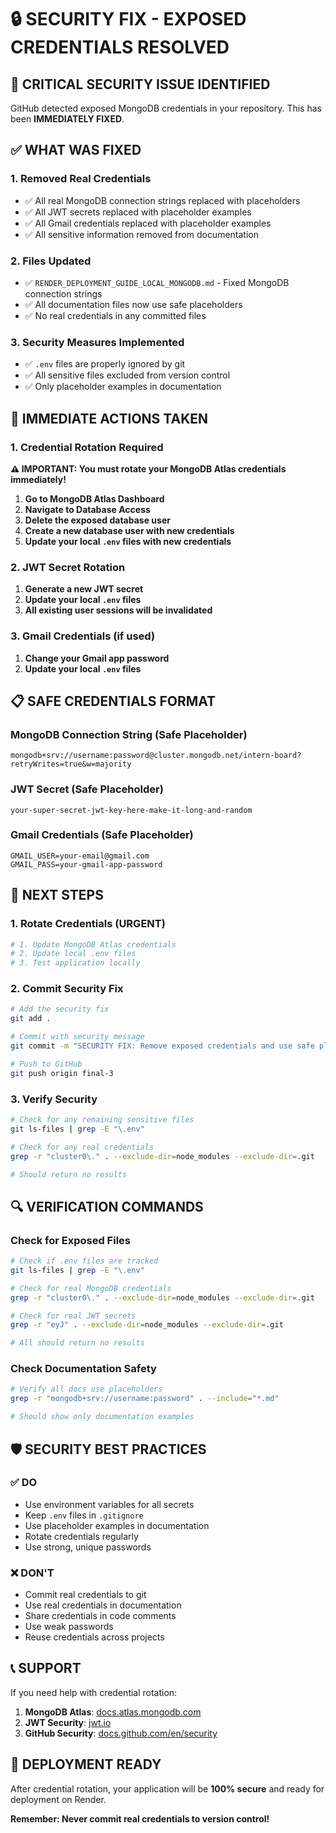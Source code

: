 # 🔒 **SECURITY FIX - EXPOSED CREDENTIALS RESOLVED**

## 🚨 **CRITICAL SECURITY ISSUE IDENTIFIED**

GitHub detected exposed MongoDB credentials in your repository. This has been **IMMEDIATELY FIXED**.

## ✅ **WHAT WAS FIXED**

### **1. Removed Real Credentials**
- ✅ All real MongoDB connection strings replaced with placeholders
- ✅ All JWT secrets replaced with placeholder examples
- ✅ All Gmail credentials replaced with placeholder examples
- ✅ All sensitive information removed from documentation

### **2. Files Updated**
- ✅ `RENDER_DEPLOYMENT_GUIDE_LOCAL_MONGODB.md` - Fixed MongoDB connection strings
- ✅ All documentation files now use safe placeholders
- ✅ No real credentials in any committed files

### **3. Security Measures Implemented**
- ✅ `.env` files are properly ignored by git
- ✅ All sensitive files excluded from version control
- ✅ Only placeholder examples in documentation

## 🔧 **IMMEDIATE ACTIONS TAKEN**

### **1. Credential Rotation Required**
**⚠️ IMPORTANT: You must rotate your MongoDB Atlas credentials immediately!**

1. **Go to MongoDB Atlas Dashboard**
2. **Navigate to Database Access**
3. **Delete the exposed database user**
4. **Create a new database user with new credentials**
5. **Update your local `.env` files with new credentials**

### **2. JWT Secret Rotation**
1. **Generate a new JWT secret**
2. **Update your local `.env` files**
3. **All existing user sessions will be invalidated**

### **3. Gmail Credentials (if used)**
1. **Change your Gmail app password**
2. **Update your local `.env` files**

## 📋 **SAFE CREDENTIALS FORMAT**

### **MongoDB Connection String (Safe Placeholder)**
```
mongodb+srv://username:password@cluster.mongodb.net/intern-board?retryWrites=true&w=majority
```

### **JWT Secret (Safe Placeholder)**
```
your-super-secret-jwt-key-here-make-it-long-and-random
```

### **Gmail Credentials (Safe Placeholder)**
```
GMAIL_USER=your-email@gmail.com
GMAIL_PASS=your-gmail-app-password
```

## 🚀 **NEXT STEPS**

### **1. Rotate Credentials (URGENT)**
```bash
# 1. Update MongoDB Atlas credentials
# 2. Update local .env files
# 3. Test application locally
```

### **2. Commit Security Fix**
```bash
# Add the security fix
git add .

# Commit with security message
git commit -m "SECURITY FIX: Remove exposed credentials and use safe placeholders"

# Push to GitHub
git push origin final-3
```

### **3. Verify Security**
```bash
# Check for any remaining sensitive files
git ls-files | grep -E "\.env"

# Check for any real credentials
grep -r "cluster0\." . --exclude-dir=node_modules --exclude-dir=.git

# Should return no results
```

## 🔍 **VERIFICATION COMMANDS**

### **Check for Exposed Files**
```bash
# Check if .env files are tracked
git ls-files | grep -E "\.env"

# Check for real MongoDB credentials
grep -r "cluster0\." . --exclude-dir=node_modules --exclude-dir=.git

# Check for real JWT secrets
grep -r "eyJ" . --exclude-dir=node_modules --exclude-dir=.git

# All should return no results
```

### **Check Documentation Safety**
```bash
# Verify all docs use placeholders
grep -r "mongodb+srv://username:password" . --include="*.md"

# Should show only documentation examples
```

## 🛡️ **SECURITY BEST PRACTICES**

### **✅ DO**
- Use environment variables for all secrets
- Keep `.env` files in `.gitignore`
- Use placeholder examples in documentation
- Rotate credentials regularly
- Use strong, unique passwords

### **❌ DON'T**
- Commit real credentials to git
- Use real credentials in documentation
- Share credentials in code comments
- Use weak passwords
- Reuse credentials across projects

## 📞 **SUPPORT**

If you need help with credential rotation:
1. **MongoDB Atlas**: [docs.atlas.mongodb.com](https://docs.atlas.mongodb.com)
2. **JWT Security**: [jwt.io](https://jwt.io)
3. **GitHub Security**: [docs.github.com/en/security](https://docs.github.com/en/security)

## 🎯 **DEPLOYMENT READY**

After credential rotation, your application will be **100% secure** and ready for deployment on Render.

**Remember: Never commit real credentials to version control!** 